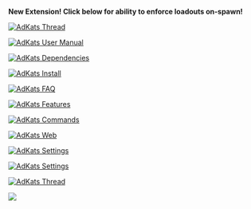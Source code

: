 
<p>
    <b>New Extension! Click below for ability to enforce loadouts on-spawn!</b>
</p>
<p>
    <a href="https://github.com/AdKats/AdKats/blob/master/extensions/LRT-README.md" name=thread>
        <img src="https://raw.githubusercontent.com/ColColonCleaner/AdKats/master/images/AdKats_Docs_Loadout.jpg" alt="AdKats Thread">
    </a>
</p>
<p> 
    <a href="https://github.com/ColColonCleaner/AdKats#manual" target="_blank" name=manual>
        <img src="https://raw.githubusercontent.com/ColColonCleaner/AdKats/master/images/AdKats_Docs_UserManual.jpg" alt="AdKats User Manual">
    </a>
</p>
<p>
    <a href="https://github.com/ColColonCleaner/AdKats#dependencies" target="_blank" name=dependencies>
        <img src="https://raw.githubusercontent.com/ColColonCleaner/AdKats/master/images/AdKats_Docs_Dependencies.jpg" alt="AdKats Dependencies">
    </a>
</p>
<p>
    <a href="https://github.com/ColColonCleaner/AdKats#install" target="_blank" name=install>
        <img src="https://raw.githubusercontent.com/ColColonCleaner/AdKats/master/images/AdKats_Docs_Install.jpg" alt="AdKats Install">
    </a>
</p>
<p>
    <a href="https://github.com/ColColonCleaner/AdKats#faq" target="_blank" name=faq>
        <img src="https://raw.githubusercontent.com/ColColonCleaner/AdKats/master/images/AdKats_Docs_FAQ.jpg" alt="AdKats FAQ">
    </a>
</p>
<p>
    <a href="https://github.com/ColColonCleaner/AdKats#features" target="_blank" name=features>
        <img src="https://raw.githubusercontent.com/ColColonCleaner/AdKats/master/images/AdKats_Docs_Features.jpg" alt="AdKats Features">
    </a>
</p>
<p>
    <a href="https://github.com/ColColonCleaner/AdKats#commands" target="_blank" name=commands>
        <img src="https://raw.githubusercontent.com/ColColonCleaner/AdKats/master/images/AdKats_Docs_Commands.jpg" alt="AdKats Commands">
    </a>
</p>
<p>
    <a href="https://github.com/ColColonCleaner/AdKats#webrequests" target="_blank" name=webrequests>
        <img src="https://raw.githubusercontent.com/ColColonCleaner/AdKats/master/images/AdKats_Docs_Web.jpg" alt="AdKats Web">
    </a>
</p>
<p>
    <a href="https://github.com/ColColonCleaner/AdKats#settings" target="_blank" name=settings>
        <img src="https://raw.githubusercontent.com/ColColonCleaner/AdKats/master/images/AdKats_Docs_Settings.jpg" alt="AdKats Settings">
    </a>
</p>
<p>
    <a href="https://github.com/ColColonCleaner/AdKats#servercommands" target="_blank" name=settings>
        <img src="https://raw.githubusercontent.com/ColColonCleaner/AdKats/master/images/AdKats_Docs_Server.jpg" alt="AdKats Settings">
    </a>
</p>
<p>
    <a href="https://forum.myrcon.com/showthread.php?6045" target="_blank" name=thread>
        <img src="https://raw.githubusercontent.com/ColColonCleaner/AdKats/master/images/AdKats_Docs_Thread.jpg" alt="AdKats Thread">
    </a>
</p>
<p>
    <a href="https://www.paypal.com/cgi-bin/webscr?cmd=_donations&business=danielgradinjan%40gmail%2ecom&lc=US&item_name=AdKats%20-%20Advanced%20In-Game%20Admin%20for%20Procon%20Frostbite%20-%20Donation&currency_code=USD&bn=PP%2dDonationsBF%3abtn_donate_LG%2egif%3aNonHosted" target="_blank">
        <img src="https://raw.githubusercontent.com/ColColonCleaner/AdKats/master/images/AdKats_Docs_Donate.jpg">
    </a>
</p>
